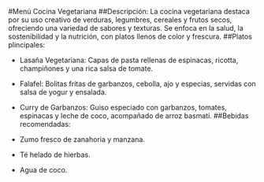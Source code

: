 #Menú Cocina Vegetariana
##Descripción:
La cocina vegetariana destaca por su uso creativo de verduras, legumbres, cereales y frutos secos, ofreciendo una variedad de sabores y texturas. Se enfoca en la salud, la sostenibilidad y la nutrición, con platos llenos de color y frescura.
##Platos plincipales:
- Lasaña Vegetariana: Capas de pasta rellenas de espinacas, ricotta, champiñones y una rica salsa de tomate.

- Falafel: Bolitas fritas de garbanzos, cebolla, ajo y especias, servidas con salsa de yogur y ensalada.

- Curry de Garbanzos: Guiso especiado con garbanzos, tomates, espinacas y leche de coco, acompañado de arroz basmati.
##Bebidas recomendadas:
- Zumo fresco de zanahoria y manzana.

- Té helado de hierbas.

- Agua de coco.
